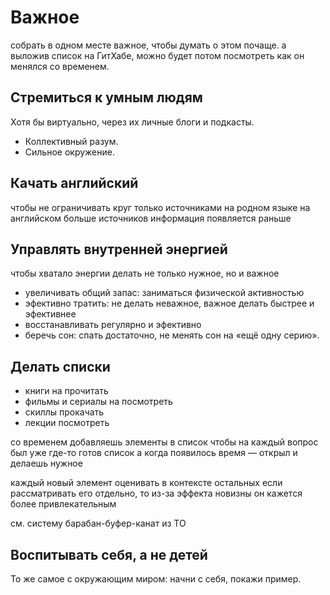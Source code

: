 # Важное

собрать в одном месте важное, чтобы думать о этом почаще.
а выложив список на ГитХабе, можно будет потом посмотреть как он менялся со временем.

#####

## Стремиться к умным людям

Хотя бы виртуально, через их личные блоги и подкасты.
- Коллективный разум.
- Сильное окружение.


## Качать английский
чтобы не ограничивать круг только источниками на родном языке
на английском больше источников
информация появляется раньше


## Управлять внутренней энергией 
чтобы хватало энергии делать не только нужное, но и важное
- увеличивать общий запас: заниматься физической активностью
- эфективно тратить: не делать неважное, важное делать быстрее и эфективнее
- восстанавливать регулярно и эфективно 
- беречь сон: спать достаточно, не менять сон на «ещё одну серию».

## Делать списки 
- книги на прочитать
- фильмы и сериалы на посмотреть
- скиллы прокачать
- лекции посмотреть

со временем добавляешь элементы в список
чтобы на каждый вопрос был уже где-то готов список
а когда появилось время — открыл и делаешь нужное

каждый новый элемент оценивать в контексте остальных
если рассматривать его отдельно, то из-за эффекта новизны он кажется более привлекательным

см. систему барабан-буфер-канат из ТО

## Воспитывать себя, а не детей
То же самое с окружающим миром: начни с себя, покажи пример.


